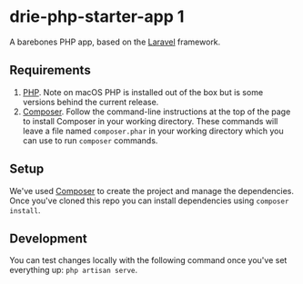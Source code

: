 # drie-php-starter-app 1

A barebones PHP app, based on the [Laravel](https://laravel.com/) framework.

## Requirements

1. [PHP](http://php.net/manual/en/install.php). Note on macOS PHP is installed out of the box but is some versions behind the current release.
2. [Composer](https://getcomposer.org/download/). Follow the command-line instructions at the top of the page to install Composer in your working directory. These commands will leave a file named `composer.phar` in your working directory which you can use to run `composer` commands.

## Setup

We've used [Composer](https://getcomposer.org/download/) to create the project and manage the dependencies. Once you've cloned this repo you can install dependencies using `composer install`.

## Development

You can test changes locally with the following command once you've set everything up: `php artisan serve`.
